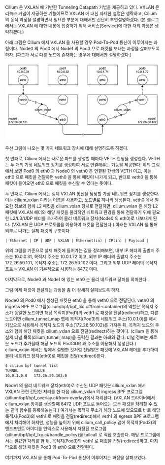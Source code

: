 Cilium 은 VXLAN 에 기반한 Tunneling Datapath 기법을 제공하고 있다. VXLAN 은 리눅스 커널이 제공하는 기능이므로 VXLAN 에 대한 자세한 설명은 생략하고, Cilium 의 동작 과정을 설명하면서 필요한 부분에 대해서만 간단히 부연설명하겠다. (본 블로그에서는 VXLAN 에 대한 내용에 집중하기 위해 서비스(Service)에 대한 처리 과정은 생략하겠다.)

아래 그림은 Cilium 에서 VXLAN 을 사용할 경우 Pod-To-Pod 통신이 이루어지는 과정이다. Node0 의 Pod0 에서 Node1 의 Pod3 으로 패킷을 보내는 과정을 살펴보도록 하자. (파드가 서로 다른 노드에 존재하는 경우에 대해서만 설명하겠다.)

![cilium.vxlan](./cilium-vxlan.png)

우선 그림에 나오는 몇 가지 네트워크 장치에 대해 설명하도록 하겠다.

첫 번째로, Cilium 에서는 새로운 파드를 생성할 때마다 VETH 한쌍을 생성한다. VETH 는 두 개의 가상 네트워크 장치를 생성하여 서로 연결해주는 기능을 제공한다. 위의 그림에서 보면 Pod0 의 eth0 과 Node0 의 veth0 은 연결된 한쌍의 VETH 이고, 이는 eth0 으로 패킷을 전달하면 veth0 을 통해 패킷이 나가게 되고, 반대로 veth0 을 통해 패킷이 들어오면 eth0 으로 패킷을 수신할 수 있다는 뜻이다.

두 번째로, Cilium 에서는 실제 VXLAN 통신을 담당할 가상 네트워크 장치를 생성한다. 이는 cilium_vxlan 이라는 이름을 사용하고, 노드별로 하나씩 생성된다. veth0 에서 필요한 정보와 함께 L2 패킷을 cilium_vxlan 장치로 전달하면, cilium_vxlan 은 해당 L2 패킷에 VXLAN 헤더와 해당 패킷을 물리적인 네트워크 환경을 통해 전달하기 위해 필요한 L2/L3/UDP 헤더를 추가하여 물리 네트워크 장치(Node0 의 eth0)로 내보내게 된다. (VXLAN 은 UDP 프로토콜을 이용하여 패킷을 전달한다.) 아래는 VXLAN 을 통해 외부로 나가는 실제 패킷의 구조이다.

```
| Ethernet | IP | UDP | VXLAN | Ethernet(in) | IP(in) | Payload |
```

위의 그림을 기준으로 실제 패킷에 들어가는 값을 정리해보면, 내부 IP 헤더의 출발지 주소는 10.0.0.31, 목적지 주소는 10.0.1.72 이고, 외부 IP 헤더의 출발지 주소는 172.26.50.101, 목적지 주소는 172.26.50.102 이다. 그리고 외부 UDP 헤더의 목적지 포트는 VXLAN 이 기본적으로 사용하는 8472 이다.

마지막으로, Node0 과 Node1 에 있는 eth0 는 물리 네트워크 장치를 의미한다.

그럼 이제 패킷이 전달되는 과정을 좀 더 상세히 살펴보도록 하자.

Node0 의 Pod0 에서 생성된 패킷은 eth0 을 통해 veth0 으로 전달된다. veth0 의 ingress BPF 프로그램(cilium/bpf/bpf_lxc.c#from-container)의 역할은 목적지 주소가 동일한 노드이면 해당 목적지(Pod1)의 veth1 로 패킷을 전달(redirect)하고, 다른 노드이면 cilium_tunnel_map 맵에 목적지(Pod3)의 네트워크 주소(10.0.1.0)를 해시 키값으로 사용해서 목적지 노드의 주소(172.26.50.102)를 가져온 뒤, 목적지 노드의 주소와 함께 해당 패킷을 cilium_vxlan 으로 전달(redirect)하는 것이다. (cilium 을 통해 실제 터널 목록(cilium_tunnel_map)을 출력한 결과는 아래와 같다. 터널 정보는 새로운 노드가 추가될때 해당 노드의 PodCIDR 과 주소를 이용해서 생성된다.) cilium_vxlan 에서는 앞에서 설명한 것처럼 전달받은 패킷에 VXLAN 헤더를 추가하여 물리 네트워크 장치(eth0)로 패킷을 전달(redirect)한다.

```
$ cilium bpf tunnel list
TUNNEL       VALUE
10.0.1.0:0   172.26.50.102:0
```

Node1 의 물리 네트워크 장치(eth0)로 수신된 UDP 패킷은 cilium_vxlan 에서 VXLAN 관련 간단한 처리를 한 다음 cilium_vxlan 의 ingress BPF 프로그램(cilium/bpf/bpf_overlay.c#from-overlay)에서 처리된다. (VXLAN 드라이버에서 cilium_vxlan 장치를 생성할때 8472 UDP 포트로 들어오는 모든 패킷을 처리할 수 있는 콜백 함수를 등록해놓는다.) 여기서는 목적지 주소가 해당 노드에 있으므로 바로 해당 목적지(Pod3)의 veth1 로 패킷을 전달(redirect)해서 veth1 의 egress BPF 프로그램에서 처리해야 하지만, 성능을 높이기 위해 cilium_call_policy 맵에 목적지(Pod3)의 엔드포인트 아이디를 인덱스로 사용해서 저장된 프로그램(cilium/bpf/bpf_lxc.c#handle_policy)을 tailcall 로 직접 호출한다. 해당 프로그램에서는 필요한 처리를 한 뒤, 목적지(Pod3)의 veth1 로 패킷을 전달(redirect)하고, 마지막으로 해당 패킷은 Pod3 의 eth0 으로 전달된다.

여기까지 VXLAN 을 통해 Pod-To-Pod 통신이 이루어지는 과정을 살펴보았다.
